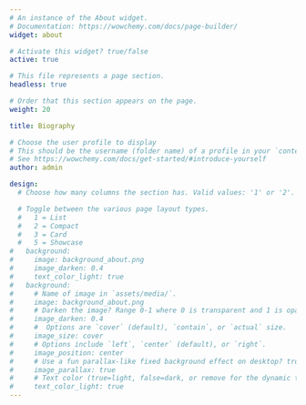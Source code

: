 ```yaml
---
# An instance of the About widget.
# Documentation: https://wowchemy.com/docs/page-builder/
widget: about

# Activate this widget? true/false
active: true

# This file represents a page section.
headless: true

# Order that this section appears on the page.
weight: 20

title: Biography

# Choose the user profile to display
# This should be the username (folder name) of a profile in your `content/authors/` folder.
# See https://wowchemy.com/docs/get-started/#introduce-yourself
author: admin

design:
  # Choose how many columns the section has. Valid values: '1' or '2'.

  # Toggle between the various page layout types.
  #   1 = List
  #   2 = Compact
  #   3 = Card
  #   5 = Showcase
#   background:
#     image: background_about.png
#     image_darken: 0.4
#     text_color_light: true
#   background:
#     # Name of image in `assets/media/`.
#     image: background_about.png
#     # Darken the image? Range 0-1 where 0 is transparent and 1 is opaque.
#     image_darken: 0.4
#     #  Options are `cover` (default), `contain`, or `actual` size.
#     image_size: cover
#     # Options include `left`, `center` (default), or `right`.
#     image_position: center
#     # Use a fun parallax-like fixed background effect on desktop? true/false
#     image_parallax: true
#     # Text color (true=light, false=dark, or remove for the dynamic theme color).
#     text_color_light: true
---
```


